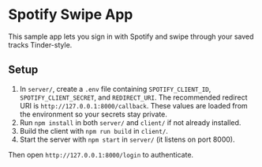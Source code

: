 # Spotify Swipe App

This sample app lets you sign in with Spotify and swipe through your saved tracks Tinder-style.

## Setup

1. In `server/`, create a `.env` file containing `SPOTIFY_CLIENT_ID`,
   `SPOTIFY_CLIENT_SECRET`, and `REDIRECT_URI`. The recommended redirect URI is
   `http://127.0.0.1:8000/callback`. These values are loaded from the
   environment so your secrets stay private.
2. Run `npm install` in both `server/` and `client/` if not already installed.
3. Build the client with `npm run build` in `client/`.
4. Start the server with `npm start` in `server/` (it listens on port 8000).

Then open `http://127.0.0.1:8000/login` to authenticate.
